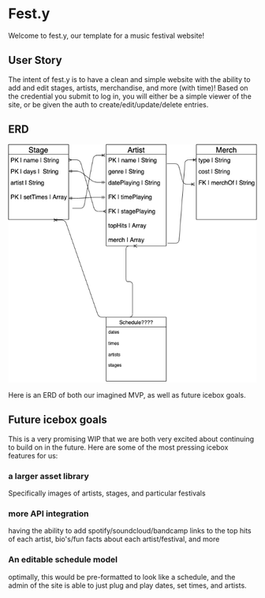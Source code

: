 # Fest.y

Welcome to fest.y, our template for a music festival website! 

## User Story

The intent of fest.y is to have a clean and simple website with the ability to add and edit stages, artists, merchandise, and more (with time)! Based on the credential you submit to log in, you will either be a simple viewer of the site, or be given the auth to create/edit/update/delete entries.


## ERD
![ERD](./Project-Info/ERD.png)

Here is an ERD of both our imagined MVP, as well as future icebox goals. 


## Future icebox goals

This is a very promising WIP that we are both very excited about continuing to build on in the future. Here are some of the most pressing icebox features for us:

### a larger asset library

Specifically images of artists, stages, and particular festivals

### more API integration

having the ability to add spotify/soundcloud/bandcamp links to the top hits of each artist, bio's/fun facts about each artist/festival, and more

### An editable schedule model

optimally, this would be pre-formatted to look like a schedule, and the admin of the site is able to just plug and play dates, set times, and artists.
